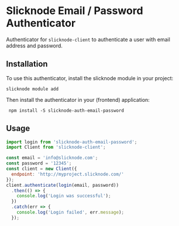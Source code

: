 # Slicknode Email / Password Authenticator

Authenticator for `slicknode-client` to authenticate a user with email address and password.

## Installation

To use this authenticator, install the slicknode module in your project: 

    slicknode module add 

Then install the authenticator in your (frontend) application:

     npm install -S slicknode-auth-email-password


## Usage

```javascript
import login from 'slicknode-auth-email-password';
import Client from 'slicknode-client';

const email = 'info@slicknode.com';
const password = '12345';
const client = new Client({
  endpoint: 'http://myproject.slicknode.com/'
});
client.authenticate(login(email, password))
  .then(() => {
    console.log('Login was successful');
  })
  .catch(err => {
    console.log('Login failed', err.message);
  });
```

